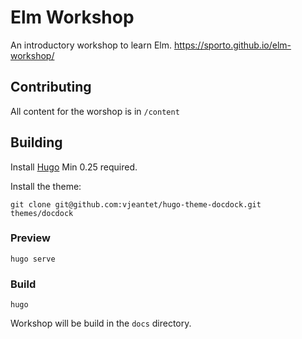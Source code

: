 # Elm Workshop

An introductory workshop to learn Elm. <https://sporto.github.io/elm-workshop/>

## Contributing

All content for the worshop is in `/content`

## Building

Install [Hugo](https://gohugo.io)
Min 0.25 required.

Install the theme:

```
git clone git@github.com:vjeantet/hugo-theme-docdock.git themes/docdock
```

### Preview

```
hugo serve
```

### Build

```
hugo
```

Workshop will be build in the `docs` directory.